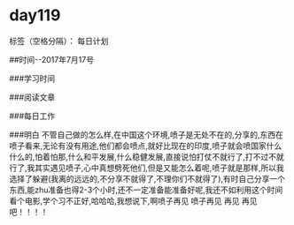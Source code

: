 # day119

标签（空格分隔）： 每日计划


##时间--2017年7月17号


###学习时间<br>


###阅读文章<br>


###每日工作<br>


###明白
不管自己做的怎么样,在中国这个环境,喷子是无处不在的,分享的,东西在喷子看来,无论有没有用途,他们都会喷点,就好比现在的印度,喷子就会喷国家什么什么的,怕着怕那,什么和平发展,什么稳健发展,直接说怕打仗不就行了,打不过不就行了,我其实遇见喷子,心中真想劈死他们,但是又能怎么着呢,喷子就是那样,所以我选择了躲避(我离的远远的,不分享不就得了,不理你们不就得了),有时自己分享一个东西,能zhu准备也得2-3个小时,还不一定准备能准备好呢,我还不如利用这个时间看个电影,学个习不正好,哈哈哈,我想说下,啊喷子再见 喷子再见 再见 再见吧！！！！
